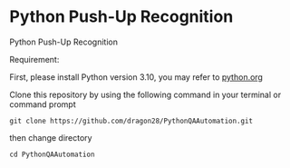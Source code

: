 # Python Push-Up Recognition
Python Push-Up Recognition

Requirement:

First, please install Python version 3.10, you may refer to [python.org](https://www.python.org/)


Clone this repository by using the following command in your terminal or command prompt

`git clone https://github.com/dragon28/PythonQAAutomation.git`

then change directory

`cd PythonQAAutomation`

